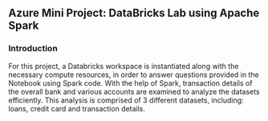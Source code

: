 ## Azure Mini Project: DataBricks Lab using Apache Spark

### Introduction
For this project, a Databricks workspace is instantiated along with the necessary compute resources, in order to answer questions provided in the Notebook using Spark code. With the help of Spark, transaction details of the overall bank and various accounts are examined to analyze the datasets efficiently. This analysis is comprised of 3 different datasets, including: loans, credit card and transaction details.